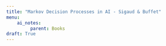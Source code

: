 ```yaml
---
title: "Markov Decision Processes in AI - Sigaud & Buffet"
menu: 
    ai_notes:
         parent: Books
draft: True
---
```

